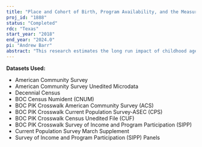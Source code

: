 ```yaml
---
title: "Place and Cohort of Birth, Program Availability, and the Measurement of Labor Market Outcomes"
proj_id: "1888"
status: "Completed"
rdc: "Texas"
start_year: "2018"
end_year: "2024.0"
pi: "Andrew Barr"
abstract: "This research estimates the long run impact of childhood age, education, and nutrition exposure on adulthood labor market and related outcomes. We measure childhood exposure based upon variation in program or institution availability within an individual’s county of birth. In particular, we consider ages 0 to 5 exposure to the rollout of Food Stamps, Head Start, and their interaction, ages 1 to 17 exposure to college openings, as well as childhood age and exposure to other nutrition and education programs and institutions. County of birth is identified using the restricted-use versions of demographic surveys linked to the Numident File, which contains a place of birth variable. Surveys considered include the Decennial Census, the American Community Survey, the Current Population Survey, and the Survey of Income and Program Participation. These surveys enable us to measure the effects of program and institution exposure on a wide array of outcomes including educational attainment, employment status, earnings as well as health, migration, adulthood program participation, and mortality. These estimates extend existing research that documents the short-run impacts of these programs and institutions by demonstrating the long-run impacts of these programs and institutions. Estimates of long-run impacts are necessary for understanding the full societal benefits of these large and costly programs and institutions."
---
```


**Datasets Used:**

  - American Community Survey 
  - American Community Survey Unedited Microdata 
  - Decennial Census 
  - BOC Census Numident (CNUM) 
  - BOC PIK Crosswalk American Community Survey (ACS) 
  - BOC PIK Crosswalk Current Population Survey-ASEC (CPS) 
  - BOC PIK Crosswalk Census Unedited File (CUF) 
  - BOC PIK Crosswalk Survey of Income and Program Participation (SIPP) 
  - Current Population Survey March Supplement 
  - Survey of Income and Program Participation (SIPP) Panels 

